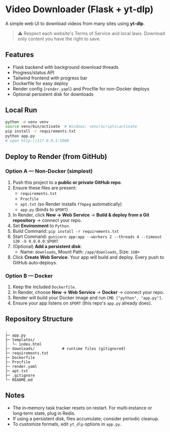 # Video Downloader (Flask + yt-dlp)

A simple web UI to download videos from many sites using **yt-dlp**.

> ⚠️ Respect each website's Terms of Service and local laws. Download only content you have the right to save.

## Features
- Flask backend with background download threads
- Progress/status API
- Tailwind frontend with progress bar
- Dockerfile for easy deploy
- Render config (`render.yaml`) and Procfile for non-Docker deploys
- Optional persistent disk for downloads

## Local Run

```bash
python -m venv venv
source venv/bin/activate  # Windows: venv\Scripts\activate
pip install -r requirements.txt
python app.py
# open http://127.0.0.1:5000
```

## Deploy to Render (from GitHub)

### Option A — Non‑Docker (simplest)
1. Push this project to a **public or private GitHub repo**.
2. Ensure these files are present:
   - `requirements.txt`
   - `Procfile`
   - `apt.txt` (so Render installs `ffmpeg` automatically)
   - `app.py` (binds to `$PORT`)
3. In Render, click **New → Web Service** → **Build & deploy from a Git repository** → connect your repo.
4. Set **Environment** to `Python`.
5. Build Command: `pip install -r requirements.txt`
6. Start Command: `gunicorn app:app --workers 2 --threads 4 --timeout 120 -b 0.0.0.0:$PORT`
7. (Optional) **Add a persistent disk**:
   - Name: `downloads`, Mount Path: `/app/downloads`, Size: `1GB+`
8. Click **Create Web Service**. Your app will build and deploy. Every push to GitHub auto‑deploys.

### Option B — Docker
1. Keep the included `Dockerfile`.
2. In Render, choose **New → Web Service** → **Docker** → connect your repo.
3. Render will build your Docker image and run `CMD ["python", "app.py"]`.
4. Ensure your app listens on `$PORT` (this repo's `app.py` already does).

## Repository Structure

```
.
├─ app.py
├─ templates/
│  └─ index.html
├─ downloads/            # runtime files (gitignored)
├─ requirements.txt
├─ Dockerfile
├─ Procfile
├─ render.yaml
├─ apt.txt
├─ .gitignore
└─ README.md
```

## Notes
- The in‑memory task tracker resets on restart. For multi‑instance or long‑term state, plug in Redis.
- If using a persistent disk, files accumulate; consider periodic cleanup.
- To customize formats, edit `yt_dlp` options in `app.py`.